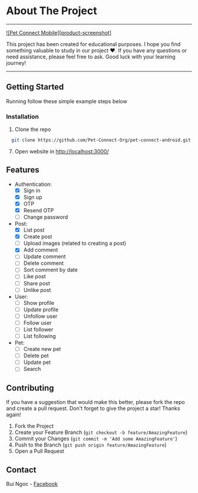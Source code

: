 <!-- ABOUT THE PROJECT -->

# About The Project

---

[![Pet Connect Mobile][product-screenshot]](https://pet-connect.website/)

This project has been created for educational purposes. I hope you find something valuable to study in our project ❤️. If you have any questions or need assistance, please feel free to ask. Good luck with your learning journey!

---

<!-- GETTING STARTED -->

## Getting Started

Running follow these simple example steps below

### Installation

1. Clone the repo

```sh
  git clone https://github.com/Pet-Connect-Org/pet-connect-android.git
```

7. Open website in [http://localhost:3000/](http://localhost:3000/)

## Features

- Authentication:
    - [x] Sign in
    - [x] Sign up
    - [x] OTP 
    - [x] Resend OTP
    - [ ] Change password
- Post:
    - [x] List post
    - [x] Create post
    - [ ] Upload images (related to creating a post)
    - [x] Add comment
    - [ ] Update comment
    - [ ] Delete comment
    - [ ] Sort comment by date
    - [ ] Like post
    - [ ] Share post
    - [ ] Unlike post
- User:
    - [ ] Show profile
    - [ ] Update profile
    - [ ] Unfollow user
    - [ ] Follow user
    - [ ] List follower
    - [ ] List following
- Pet:
    - [ ] Create new pet
    - [ ] Delete pet
    - [ ] Update pet
    - [ ] Search

## Contributing

If you have a suggestion that would make this better, please fork the repo and create a pull request.
Don't forget to give the project a star! Thanks again!

1. Fork the Project
2. Create your Feature Branch (`git checkout -b feature/AmazingFeature`)
3. Commit your Changes (`git commit -m 'Add some AmazingFeature'`)
4. Push to the Branch (`git push origin feature/AmazingFeature`)
5. Open a Pull Request

<!-- CONTACT -->

## Contact

Bui Ngoc - [Facebook](https://www.facebook.com/Bui.Ngoc.1302/)
